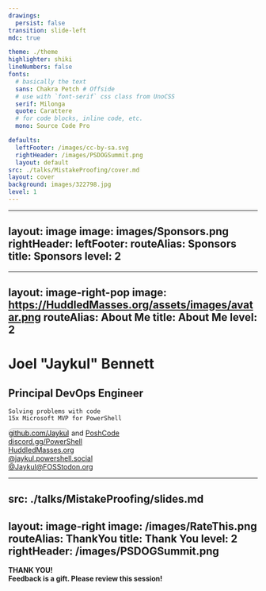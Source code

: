 ```yaml
---
drawings:
  persist: false
transition: slide-left
mdc: true

theme: ./theme
highlighter: shiki
lineNumbers: false
fonts:
  # basically the text
  sans: Chakra Petch # Offside
  # use with `font-serif` css class from UnoCSS
  serif: Milonga
  quote: Carattere
  # for code blocks, inline code, etc.
  mono: Source Code Pro

defaults:
  leftFooter: /images/cc-by-sa.svg
  rightHeader: /images/PSDOGSummit.png
  layout: default
src: ./talks/MistakeProofing/cover.md
layout: cover
background: images/322798.jpg
level: 1
---
```

<!-- The content should come from cover.md -->
---
layout: image
image: images/Sponsors.png
rightHeader:
leftFooter:
routeAlias: Sponsors
title: Sponsors
level: 2
---
<!-- The sponsors slide has no content -->
---
layout: image-right-pop
image: https://HuddledMasses.org/assets/images/avatar.png
routeAlias: About Me
title: About Me
level: 2
---

# Joel "Jaykul" Bennett

## Principal DevOps Engineer

``` text
Solving problems with code
15x Microsoft MVP for PowerShell
```

  <div class="absolute bottom-16 left-16">
    <a href="https://github.com/Jaykul"><logos-github-icon style="background: #eee; border: 1px solid #ccc; border-radius: 1em" /> github.com/Jaykul</a> and <a href="https://github.com/PoshCode">PoshCode</a><br/>
    <a href="https://discord.gg/PowerShell"><logos-discord-icon /> discord.gg/PowerShell</a><br/>
    <a href="https://HuddledMasses.org"><emojione-statue-of-liberty /> HuddledMasses.org</a><br/>
    <a href="https://bsky.app/profile/jaykul.powershell.sociall"><logos-bluesky />@jaykul.powershell.social</a><br/>
    <a href="https://fosstodon.org/@Jaykul"><logos-mastodon-icon /> @Jaykul@FOSStodon.org</a><br/>
  </div>

<!--

For those of you who came to this talk despite not knowing me, thank you, and let me introduce myself.

I'm Joel Bennett, and I'm from western New York by way of the grasslands of Guanacaste, Costa Rica. I have been "Jaykul" (J. Cool) online since the 1990s, and I'm currently a Principal DevOps Engineer at loanDepot! I've been solving problems with code since the last century, and I've been recognized as a Microsoft MVP for PowerShell fifteen times in a row now. I am an open source developer, and I coordinate the official PowerShell support chat and virtual user group, so you can find me on GitHub, Discord, BlueSky, Mastodon, etc. I'm always happy to chat about PowerShell, DevOps, GitOps.

-->

---
src: ./talks/MistakeProofing/slides.md
---
layout: image-right
image: /images/RateThis.png
routeAlias: ThankYou
title: Thank You
level: 2
rightHeader: /images/PSDOGSummit.png
---

<div class="text-blend text-7xl" style="font-weight:700;" >
THANK YOU!
</div>
<div class="text-6xl top-20 relative" style="font-weight:700;" >
Feedback is a gift. Please review this session!
</div>

<!-- TODO: Make a layout where this image and the header/foooter images can all show up -->